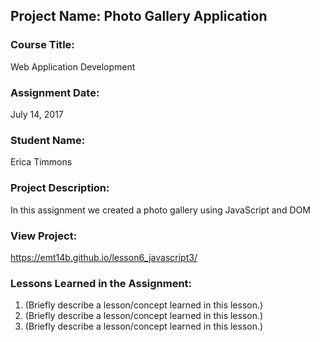 ## Project Name:  Photo Gallery Application

### Course Title:
Web Application Development

### Assignment Date:  
July 14, 2017

### Student Name:  
Erica Timmons

### Project Description:
In this assignment we created a photo gallery using JavaScript and DOM

### View Project:
https://emt14b.github.io/lesson6_javascript3/

### Lessons Learned in the Assignment:
1. (Briefly describe a lesson/concept learned in this lesson.)
2. (Briefly describe a lesson/concept learned in this lesson.)
3. (Briefly describe a lesson/concept learned in this lesson.)
